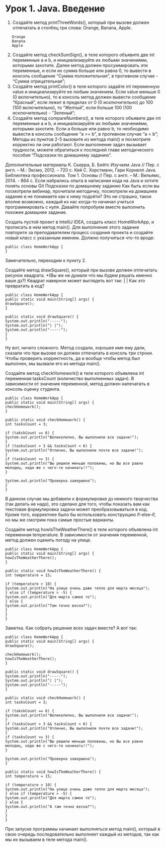 # Урок 1. Java. Введение
1. Создайте метод printThreeWords(), который при вызове должен отпечатать в столбец три слова: Orange, Banana, Apple.
```
   Orange
   Banana
   Apple
```
2. Создайте метод checkSumSign(), в теле которого объявите две int переменные a и b, и инициализируйте их любыми значениями, которыми захотите. Далее метод должен просуммировать эти переменные, и если их сумма больше или равна 0, то вывести в консоль сообщение “Сумма положительная”, в противном случае - “Сумма отрицательная”;
3. Создайте метод printColor() в теле которого задайте int переменную value и инициализируйте ее любым значением. Если value меньше 0 (0 включительно), то в консоль метод должен вывести сообщение “Красный”, если лежит в пределах от 0 (0 исключительно) до 100 (100 включительно), то “Желтый”, если больше 100 (100 исключительно) - “Зеленый”;
4. Создайте метод compareNumbers(), в теле которого объявите две int переменные a и b, и инициализируйте их любыми значениями, которыми захотите. Если a больше или равно b, то необходимо вывести в консоль сообщение “a >= b”, в противном случае “a < b”;
   Методы из пунктов 2-5 вызовите из метода main() и посмотрите корректно ли они работают.
   Если выполнение задач вызывает трудности, можете обратиться к последней главе методического пособия “Подсказки по домашнему заданию”.

Дополнительные материалы
К. Сьерра, Б. Бейтс Изучаем Java // Пер. с англ. – М.: Эксмо, 2012. – 720 с.
Кей С. Хорстманн, Гари Корнелл Java. Библиотека профессионала. Том 1. Основы // Пер. с англ. – М.: Вильямс, 2014. - 864 с.
Если набрались опыта в написании кода на Java и хотите понять основы Git
Подсказки по домашнему заданию
Как быть если вы посмотрели вебинар, прочитали методичку, посмотрели на домашнее задание и не понимаете как к нему подойти? Это не страшно, такое вполне возможно, каждый из нас когда-то начинал учиться программировать с нуля. Давайте попробуем вместе выполнить похожее домашнее задание.

Создать пустой проект в IntelliJ IDEA, создать класс HomeWorkApp, и прописать в нем метод main().
Для выполнения этого задание повторите за преподавателем процесс создания проекта и создайте новый класс с указанным именем. Должно получиться что-то вроде:
```
public class HomeWorkApp {
}
```
Замечательно, переходим к пункту 2.

Создайте метод drawSquare(), который при вызове должен отпечатать рисунок квадрата. *(Вы же не думали что мы будем решать именно ваше дз?)
Квадрат наверное может выглядеть вот так:
| |
Как это превратить в код?
```
public class HomeWorkApp {
public static void main(String[] args) {
drawSquare();
}

public static void drawSquare() {
System.out.println("-----");
System.out.println("| |");
System.out.println("-----");
}
}
```
Ну вот, ничего сложного. Метод создали, хорошее имя ему дали, сказали что при вызове он должен отпечатать в консоль три строки. Чтобы проверить корректность, да и вообще чтобы метод был выполнен, мы вызвали его из метода main().

Создайте метод checkHomework() в теле которого объявлена int переменная tasksCount (количество выполненных задач). В зависимости от значения переменной, метод должен напечатать в консоль оценку студента.
```
public class HomeWorkApp {
public static void main(String[] args) {
checkHomework();
}

public static void checkHomework() {
int tasksCount = 3;

if (takskCount == 6) {
System.out.println("Великолепно, Вы выполнили все задачи!");
}
if (tasksCount > 3 && tasksCount < 6) {
System.out.println("Отлично, Вы выполнили почти все задачи!");
}
if (tasksCount <= 3) {
System.out.println("Вы решили меньше половины, но Вы все равно молодец, надо же с чего-то начинать!!");
}

System.out.println("Проверка завершена");
}
}
```
В данном случае мы добавили к формулировке дз немного творчества (так делать не надо), это сделано для того, чтобы показать вам как текстовая формулировка задачи может преобразовываться в код. Кроме того, корректнее было бы использовать конструкцию if-else-if, но мы же смотрим пока самые простые варианты.

Создайте метод howIsTheWeatherThere() в теле которого объявлена int переменная temperature. В зависимости от значения переменной, метод должен оценить погоду на улице.
```
public class HomeWorkApp {
public static void main(String[] args) {
howIsTheWeatherThere();
}

public static void howIsTheWeatherThere() {
int temperature = 15;

if (temperature > 10) {
System.out.println("На улице очень даже тепло для марта месяца");
} else if (temperature > -5) {
System.out.println("Для марта самое то");
} else {
System.out.println("Там точно весна?");
}
}
}
```
Заметка.
Как собрать решение всех задач вместе? А вот так:
```
public class HomeWorkApp {
public static void main(String[] args) {
drawSquare();

checkHomework();
howIsTheWeatherThere();
}

public static void drawSquare() {
System.out.println("-----");
System.out.println("| |");
System.out.println("-----");
}

public static void checkHomework() {
int tasksCount = 3;

if (takskCount == 6) {
System.out.println("Великолепно, Вы выполнили все задачи!");
}
if (tasksCount > 3 && tasksCount < 6) {
System.out.println("Отлично, Вы выполнили почти все задачи!");
}
if (tasksCount <= 3) {
System.out.println("Вы решили меньше половины, но Вы все равно молодец, надо же с чего-то начинать!!");
}

System.out.println("Проверка завершена");
}

public static void howIsTheWeatherThere() {
int temperature = 15;

if (temperature > 10) {
System.out.println("На улице очень даже тепло для марта месяца");
} else if (temperature > -5) {
System.out.println("Для марта самое то");
} else {
System.out.println("А там точно весна?");
}
}
}
```
При запуске программы начинает выполняться метод main(), который в свою очередь последовательно выполняет каждый из методов, так как мы их вызываем в теле метода main().
